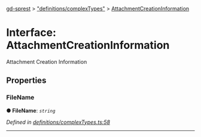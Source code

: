 [gd-sprest](../README.md) > ["definitions/complexTypes"](../modules/_definitions_complextypes_.md) > [AttachmentCreationInformation](../interfaces/_definitions_complextypes_.attachmentcreationinformation.md)



# Interface: AttachmentCreationInformation


Attachment Creation Information


## Properties
<a id="filename"></a>

###  FileName

**●  FileName**:  *`string`* 

*Defined in [definitions/complexTypes.ts:58](https://github.com/gunjandatta/sprest/blob/3de79f1/src/definitions/complexTypes.ts#L58)*





___


